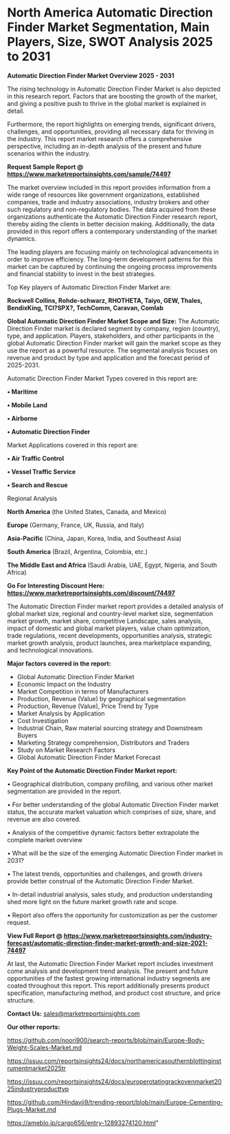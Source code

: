 # North America Automatic Direction Finder Market Segmentation, Main Players, Size, SWOT Analysis 2025 to 2031

<Strong> Automatic Direction Finder Market Overview 2025 - 2031</strong>

The rising technology in Automatic Direction Finder Market is also depicted in this research report. Factors that are boosting the growth of the market, and giving a positive push to thrive in the global market is explained in detail.

Furthermore, the report highlights on emerging trends, significant drivers, challenges, and opportunities, providing all necessary data for thriving in the industry. This report market research offers a comprehensive perspective, including an in-depth analysis of the present and future scenarios within the industry.

<strong>Request Sample Report @ <a href=https://www.marketreportsinsights.com/sample/74497>https://www.marketreportsinsights.com/sample/74497</a></strong>

The market overview included in this report provides information from a wide range of resources like government organizations, established companies, trade and industry associations, industry brokers and other such regulatory and non-regulatory bodies. The data acquired from these organizations authenticate the Automatic Direction Finder research report, thereby aiding the clients in better decision making. Additionally, the data provided in this report offers a contemporary understanding of the market dynamics.

The leading players are focusing mainly on technological advancements in order to improve efficiency. The long-term development patterns for this market can be captured by continuing the ongoing process improvements and financial stability to invest in the best strategies.

Top Key players of Automatic Direction Finder Market are:

<strong>Rockwell Collins, Rohde-schwarz, RHOTHETA, Taiyo, GEW, Thales, BendixKing, TCI?SPX?, TechComm, Caravan, Comlab</strong>

<strong><b>Global Automatic Direction Finder Market Scope and Size:</b></strong>
The Automatic Direction Finder market is declared segment by company, region (country), type, and application. Players, stakeholders, and other participants in the global Automatic Direction Finder market will gain the market scope as they use the report as a powerful resource. The segmental analysis focuses on revenue and product by type and application and the forecast period of 2025-2031.

Automatic Direction Finder Market Types covered in this report are:

<strong>• Maritime

• Mobile Land

• Airborne

• Automatic Direction Finder</strong>

Market Applications covered in this report are:

<strong>• Air Traffic Control

• Vessel Traffic Service

• Search and Rescue</strong> 

Regional Analysis

<strong>North America</strong> (the United States, Canada, and Mexico)

<strong>Europe</strong> (Germany, France, UK, Russia, and Italy)

<strong>Asia-Pacific</strong> (China, Japan, Korea, India, and Southeast Asia)

<strong>South America</strong> (Brazil, Argentina, Colombia, etc.)

<strong>The Middle East and Africa</strong> (Saudi Arabia, UAE, Egypt, Nigeria, and South Africa)

<strong>Go For Interesting Discount Here: <a href=https://www.marketreportsinsights.com/discount/74497>https://www.marketreportsinsights.com/discount/74497</a></strong>

The Automatic Direction Finder market report provides a detailed analysis of global market size, regional and country-level market size, segmentation market growth, market share, competitive Landscape, sales analysis, impact of domestic and global market players, value chain optimization, trade regulations, recent developments, opportunities analysis, strategic market growth analysis, product launches, area marketplace expanding, and technological innovations.

<strong><b>Major factors covered in the report:</b></strong>
<ul>
  <li>Global Automatic Direction Finder Market </li>
  <li>Economic Impact on the Industry</li>
  <li>Market Competition in terms of Manufacturers</li>
  <li>Production, Revenue (Value) by geographical segmentation</li>
  <li>Production, Revenue (Value), Price Trend by Type</li>
  <li>Market Analysis by Application</li>
  <li>Cost Investigation</li>
  <li>Industrial Chain, Raw material sourcing strategy and Downstream Buyers</li>
  <li>Marketing Strategy comprehension, Distributors and Traders</li>
  <li>Study on Market Research Factors</li>
  <li>Global Automatic Direction Finder Market Forecast</li>
</ul>

<strong><b>Key Point of the Automatic Direction Finder Market report:</b></strong>

• Geographical distribution, company profiling, and various other market segmentation are provided in the report.

• For better understanding of the global Automatic Direction Finder market status, the accurate market valuation which comprises of size, share, and revenue are also covered.

• Analysis of the competitive dynamic factors better extrapolate the complete market overview

• What will be the size of the emerging Automatic Direction Finder market in 2031?

• The latest trends, opportunities and challenges, and growth drivers provide better construal of the Automatic Direction Finder Market.

• In-detail industrial analysis, sales study, and production understanding shed more light on the future market growth rate and scope.

• Report also offers the opportunity for customization as per the customer request.

<strong><b>View Full Report @ <a href=https://www.marketreportsinsights.com/industry-forecast/automatic-direction-finder-market-growth-and-size-2021-74497>https://www.marketreportsinsights.com/industry-forecast/automatic-direction-finder-market-growth-and-size-2021-74497</a></b></strong>


At last, the Automatic Direction Finder Market report includes investment come analysis and development trend analysis. The present and future opportunities of the fastest growing international industry segments are coated throughout this report. This report additionally presents product specification, manufacturing method, and product cost structure, and price structure.

<strong>Contact Us:</strong>
sales@marketreportsinsights.com

<strong>Our other reports:</strong>

<a href=https://github.com/noori900/search-reports/blob/main/Europe-Body-Weight-Scales-Market.md>https://github.com/noori900/search-reports/blob/main/Europe-Body-Weight-Scales-Market.md</a>

<a href=https://issuu.com/reportsinsights24/docs/northamericasouthernblottinginstrumentmarket2025tr>https://issuu.com/reportsinsights24/docs/northamericasouthernblottinginstrumentmarket2025tr</a>

<a href=https://issuu.com/reportsinsights24/docs/europerotatingrackovenmarket2025industryproducttyp>https://issuu.com/reportsinsights24/docs/europerotatingrackovenmarket2025industryproducttyp</a>

<a href=https://github.com/Hindavii9/trending-report/blob/main/Europe-Cementing-Plugs-Market.md>https://github.com/Hindavii9/trending-report/blob/main/Europe-Cementing-Plugs-Market.md</a>

<a href=https://ameblo.jp/cargo656/entry-12893274120.html>https://ameblo.jp/cargo656/entry-12893274120.html</a>"
